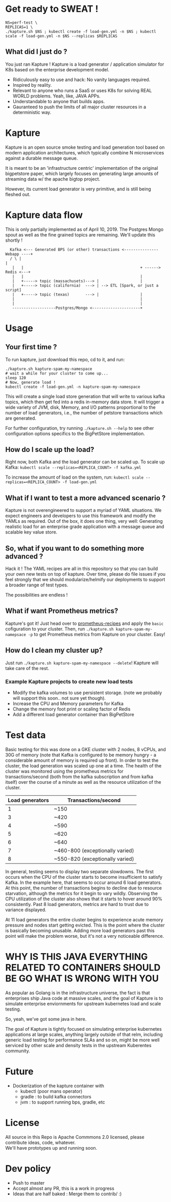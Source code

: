 # Get ready to SWEAT !

```
NS=perf-test \
REPLICAS=1 \
./kapture.sh $NS ; kubectl create -f load-gen.yml -n $NS ; kubectl scale -f load-gen.yml -n $NS --replicas $REPLICAS
```

## What did I just do ? 

You just ran Kapture !  Kapture is a load generator / application simulator for K8s based on the enterprise development model.

- Ridiculously easy to use and hack: No vanity languages required.
- Inspired by reality.
- Relevant to anyone who runs a SaaS or uses K8s for solving REAL WORLD problems.  Yeah, like, JAVA APPs.
- Understandable to anyone that builds apps.
- Gauranteed to push the limits of all major cluster resources in a deterministic way.

# Kapture

Kapture is an open source smoke testing and load generation tool based on modern application architectures, which typically combine N microservices against a durable message queue.

It is meant to be an 'infrastructure centric' implementation of the original bigpetstore paper, which largely
focuses on generating large amounts of streaming data w/ the apache bigtop project.

However, its current load generator is very primitive, and is still being fleshed out.

# Kapture data flow

This is only partially implemented as of April 10, 2019. The Postgres Mongo spout as well as the 
fine grained topics are remaining.  We'll update this shortly !

```
  Kafka <--- Generated BPS (or other) transactions <--------------- Webapp ----+
  / \ |                                                                        |
   |   |                                                   + ------> Redis <---+
   |   |                                                   |
   |   +-----> topic (massachusets)---> |                  |
   |   +-----> topic (california)  ---> | --> ETL [Spark, or just a script]
   |   +-----> topic (texas)       ---> |                  |
   |                                                       |
   |                                                       |
   -------------------Postgres/Mongo <---------------------+
```

# Usage

## Your first time ?
 
To run kapture, just download this repo, cd to it, and run:
```
./kapture.sh kapture-spam-my-namespace
# wait a while for your cluster to come up...
sleep 120
# Now, generate load !
kubectl create -f load-gen.yml -n kapture-spam-my-namespace
```

This will create a single load store generation that will write to various kafka topics, which then get fed 
into a redis in-memory data store.  It will trigger a wide variety of JVM, disk, Memory, and I/O patterns
proportional to the number of load generators, i.e., the number of petstore transactions which are generated.

For further configuration, try running `./kapture.sh --help` to see other configuration options specifics to the BigPetStore implementation.


## How do I scale up the load?

Right now, both Kafka and the load generator can be scaled up.  To scale up Kafka: `kubectl scale --replicas=<REPLICA_COUNT> -f kafka.yml`

To increase the amount of load on the system, run: `kubectl scale --replicas=<REPLICA_COUNT> -f load-gen.yml`

## What if I want to test a more advanced scenario ?

Kapture is not overengineered to support a myriad of YAML situations.  We expect engineers and developers to 
use this framework and modify the YAMLs as required.  Out of the box, it does one thing, very well: Generating
realistic load for an enterprise grade application with a message queue and scalable key value store.

## So, what if you want to do something more advanced ?

Hack it ! The YAML recipes are all in this repository so that you can build your own new tests on top of 
kapture.  Over time, please do file issues if you feel strongly that we should modularize/helmify our deployments
to support a broader range of test types.

The possibilities are endless !

## What if want Prometheus metrics?

Kapture's got it!  Just head over to [prometheus-recipes](https://github.com/carbonrelay/prometheus-recipes) and apply the `basic` cofiguration to your cluster.  Then, run `./kapture.sh kapture-spam-my-namepsace -p` to get Prometheus metrics from Kapture on your cluster.  Easy!

## How do I clean my cluster up?

Just run `./kapture.sh kapture-spam-my-namespace --delete`!  Kapture will take care of the rest.

### Example Kapture projects to create new load tests

- Modify the kafka volumes to use persistent storage. (note we probably will support this soon.. not sure yet though).
- Increase the CPU and Memory parameters for Kafka
- Change the memory foot print or scaling factor of Redis
- Add a different load generator container than BigPetStore

# Test data

Basic testing for this was done on a GKE cluster with 2 nodes, 8 vCPUs, and 30G of memory (note that Kafka is configured to be memory hungry - a considerable amount of memory is required up front).  In order to test the cluster, the load generation was scaled up one at a time.  The health of the cluster was monitored using the prometheus metrics for transactions/second (both from the kafka subscription and from kafka itself) over the course of a minute as well as the resource utilization of the cluster.  

| Load generators | Transactions/second |
|---|---|
| 1 | ~150 |
| 3 | ~420 |
| 4 | ~590 |
| 5 | ~620 |
| 6 | ~640 |
| 7 | ~460-800 (exceptionally varied) |
| 8 | ~550-820 (exceptionally varied) |

In general, testing seems to display two separate slowdowns.  The first occurs when the CPU of the cluster starts to become insufficient to satisfy Kafka.  In the example here, that seems to occur around 6 load generators.  At this point, the number of transactions begins to decline due to resource starvation, although the metrics for it begin to vary wildly.  Observing the CPU utilization of the cluster also shows that it starts to hover around 90% consistently.  Past 8 load generators, metrics are hard to trust due to variance displayed.

At 11 load generators the entire cluster begins to experience acute memory pressure and nodes start getting evicted.  This is the point where the cluster is basically becoming unusable.  Adding more load generators past this point will make the problem worse, but it's not a very noticeable difference.

# WHY IS THIS JAVA EVERYTHING RELATED TO CONTAINERS SHOULD BE GO WHAT IS WRONG WITH YOU 

As popular as Golang is in the infrastructure universe, the fact is that enterprises ship Java code at massive scales,
and the goal of Kapture is to simulate enterprise enviornments for upstream kubernetes load and scale testing.

So, yeah, we've got some java in here.

The goal of Kapture is tightly focused on simulating enterprise kubernetes applications at large scales, anything
largely outside of that relm, including generic load testing for performance SLAs and so on, might be more well
serviced by other scale and density tests in the upstream Kuberentes community.

# Future

- Dockerization of the kapture container with
  - kubectl (poor mans operator)
  - gradle : to build kafka connectors 
  - jvm : to support running bps, gradle, etc  
  
# License

All source in this Repo is Apache Commmons 2.0 licensed, please contribute ideas, code, whatever.  
We'll have prototypes up and running soon.

# Dev policy

- Push to master
- Accept almost any PR, this is a work in progress
- Ideas that are half baked : Merge them to contrib/ :)
